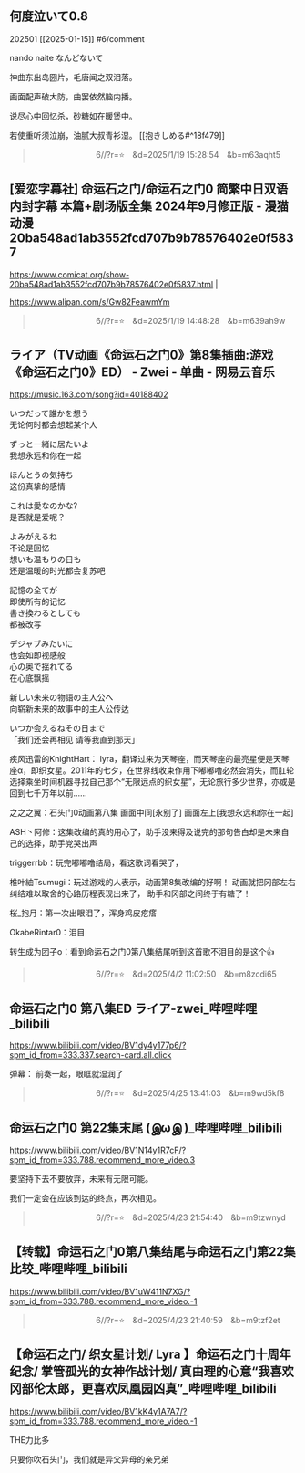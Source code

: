 ## 何度泣いて0.8
202501 [[2025-01-15]]
#6/comment 

nando naite
なんどないて

神曲东出岛圀片，毛唐闻之双泪落。

画面配声破大防，曲罢依然脑内播。

说尽心中回忆杀，砂糖如在暖煲中。

若使重听须泣崩，油腻大叔青衫湿。
[[抱きしめる#^18f479]]

>　　　　　　　　6//?r=⭐　&d=2025/1/19 15:28:54　&b=m63aqht5
## [爱恋字幕社] 命运石之门/命运石之门0 简繁中日双语内封字幕 本篇+剧场版全集 2024年9月修正版 - 漫猫动漫 20ba548ad1ab3552fcd707b9b78576402e0f5837
https://www.comicat.org/show-20ba548ad1ab3552fcd707b9b78576402e0f5837.html
|

https://www.alipan.com/s/Gw82FeawmYm

>　　　　　　　　6//?r=⭐　&d=2025/1/19 14:48:28　&b=m639ah9w
## ライア（TV动画《命运石之门0》第8集插曲:游戏《命运石之门0》ED） - Zwei - 单曲 - 网易云音乐
https://music.163.com/song?id=40188402

いつだって誰かを想う  
无论何时都会想起某个人

ずっと一緒に居たいよ  
我想永远和你在一起  

ほんとうの気持ち  
这份真挚的感情  
  
これは愛なのかな?  
是否就是爱呢？

よみがえるね  
不论是回忆  
想いも温もりの日も  
还是温暖的时光都会复苏吧

記憶の全てが  
即使所有的记忆  
書き換わるとしても  
都被改写  
  
デジャブみたいに  
也会如即视感般  
心の奥で揺れてる  
在心底飘摇

新しい未来の物語の主人公へ  
向崭新未来的故事中的主人公传达  
  
いつか会えるねその日まで  
「我们还会再相见 请等我直到那天」

疾风迅雷的KnightHart：
lyra，翻译过来为天琴座，而天琴座的最亮星便是天琴座α，即织女星。2011年的七夕，在世界线收束作用下嘟嘟噜必然会消失，而肛轮选择乘坐时间机器寻找自己那个“无限远点的织女星”，无论旅行多少世界，亦或是回到七千万年以前……

之之之翼：石头门0动画第八集
画面中间[永别了]
画面左上[我想永远和你在一起]

ASH丶阿修：这集改编的真的用心了，助手没来得及说完的那句告白却是未来自己的选择，助手党哭出声

triggerrbb：玩完嘟嘟噜结局，看这歌词看哭了，

椎叶紬Tsumugi：玩过游戏的人表示，动画第8集改编的好啊！
动画就把冈部左右纠结难以取舍的心路历程表现出来了，
助手和冈部之间终于有糖了！

桜_抱月：第一次出眼泪了，浑身鸡皮疙瘩

OkabeRintar0：泪目

转生成为团子o：看到命运石之门0第八集结尾听到这首歌不泪目的是这个👍

>　　　　　　　　6//?r=⭐　&d=2025/4/2 11:02:50　&b=m8zcdi65
## 命运石之门0 第八集ED ライア-zwei_哔哩哔哩_bilibili
https://www.bilibili.com/video/BV1dy4y177p6/?spm_id_from=333.337.search-card.all.click

弹幕：
前奏一起，眼眶就湿润了

>　　　　　　　　6//?r=⭐　&d=2025/4/25 13:41:03　&b=m9wd5kf8
## 命运石之门0 第22集末尾 (இωஇ )_哔哩哔哩_bilibili
https://www.bilibili.com/video/BV1N14y1R7cF/?spm_id_from=333.788.recommend_more_video.3

要坚持下去不要放弃，未来有无限可能。

我们一定会在应该到达的终点，再次相见。

>　　　　　　　　6//?r=⭐　&d=2025/4/23 21:54:40　&b=m9tzwnyd
## 【转载】命运石之门0第八集结尾与命运石之门第22集比较_哔哩哔哩_bilibili
https://www.bilibili.com/video/BV1uW411N7XG/?spm_id_from=333.788.recommend_more_video.-1

>　　　　　　　　6//?r=⭐　&d=2025/4/23 21:40:59　&b=m9tzf2et
## 【命运石之门/ 织女星计划/ Lyra 】命运石之门十周年纪念/ 掌管孤光的女神作战计划/ 真由理的心意“我喜欢冈部伦太郎，更喜欢凤凰园凶真”_哔哩哔哩_bilibili
https://www.bilibili.com/video/BV1kK4y1A7A7/?spm_id_from=333.788.recommend_more_video.-1

THE力比多

只要你吹石头门，我们就是异父异母的亲兄弟
